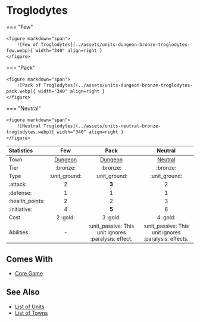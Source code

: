 # Troglodytes

=== "Few"

    <figure markdown="span">
        ![Few of Troglodytes](../assets/units-dungeon-bronze-troglodytes-few.webp){ width="340" align=right }
    </figure>

=== "Pack"

    <figure markdown="span">
        ![Pack of Troglodytes](../assets/units-dungeon-bronze-troglodytes-pack.webp){ width="340" align=right }
    </figure>

=== "Neutral"

    <figure markdown="span">
        ![Neutral Troglodytes](../assets/units-neutral-bronze-troglodytes.webp){ width="340" align=right }
    </figure>


| Statistics | Few | Pack | Neutral |
| :--- | :---: | :---: | :---: |
| Town | [Dungeon](../towns/dungeon.md) | [Dungeon](../towns/dungeon.md) | [Neutral](../towns/neutral.md) |
| Tier | :bronze: | :bronze: | :bronze: |
| Type | :unit_ground: | :unit_ground: | :unit_ground: |
| :attack: | 2 | **3** | 2 |
| :defense: | 1 | 1 | 1 |
| :health_points: | 2 | 2 | 3 |
| :initiative: | 4 | **5** | 6 |
| Cost | 2 :gold: | 3 :gold: | 4 :gold: |
| Abilities | - | :unit_passive: This unit ignores :paralysis: effect. | :unit_passive: This unit ignores :paralysis: effects. |


## Comes With

- [Core Game](../content/core_game.md)


## See Also

- [List of Units](index.md)
- [List of Towns](../towns/index.md)